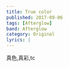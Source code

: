 ```yaml
---
title: True color
published: 2017-09-06
tags: [Afterglow]
band: Afterglow
category: Original
lyrics: |
---
```

真色,真彩,tc


